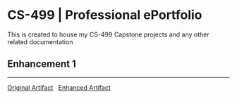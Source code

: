 # CS-499 | Professional ePortfolio
This is created to house my CS-499 Capstone projects and any other related documentation



## Enhancement 1
___
<div style="display: flex; gap: 12px; flex-wrap: wrap;">
  <a href="https://github.com/chris3024/IT-145-Pet-Rescue" target="_blank">Original Artifact</a>
  <a href="https://github.com/chris3024/IT-145-Pet-Rescue" target="_blank">Enhanced Artifact</a>
</div>
